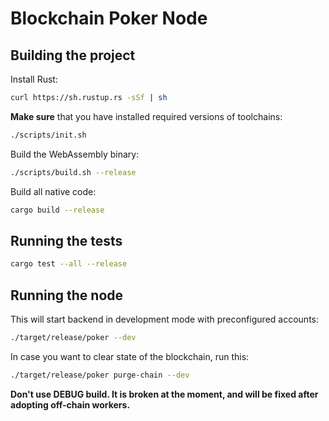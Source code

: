 # Blockchain Poker Node

## Building the project

Install Rust:

```bash
curl https://sh.rustup.rs -sSf | sh
```

**Make sure** that you have installed required versions of toolchains:

```bash
./scripts/init.sh
```

Build the WebAssembly binary:

```bash
./scripts/build.sh --release
```

Build all native code:

```bash
cargo build --release
```

## Running the tests

```bash
cargo test --all --release
```

## Running the node

This will start backend in development mode with preconfigured accounts:

```bash
./target/release/poker --dev
```

In case you want to clear state of the blockchain, run this:

```bash
./target/release/poker purge-chain --dev
```

**Don't use DEBUG build. It is broken at the moment, and will be fixed after adopting off-chain workers.**
